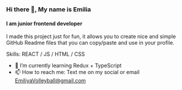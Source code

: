 ### Hi there 👋, My name is Emilia
#### I am junior frontend developer
I made this project just for fun, it allows you to create nice and simple GitHub Readme files that you can copy/paste and use in your profile.

Skills: REACT / JS / HTML / CSS

- 🌱 I’m currently learning Redux + TypeScript 
- 📫 How to reach me: Text me on my social or email EmiliyaVolleyball@gmail.com 





